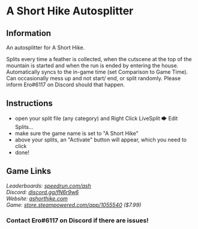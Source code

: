 # A Short Hike Autosplitter
## Information
An autosplitter for A Short Hike.

Splits every time a feather is collected, when the cutscene at the top of the mountain is started and when the run is ended by entering the house. Automatically syncs to the in-game time (set Comparison to Game Time).  
Can occasionally mess up and not start/ end, or split randomly. Please inform Ero#6117 on Discord should that happen.
## Instructions
* open your split file (any category) and Right Click LiveSplit 🡆 Edit Splits...
* make sure the game name is set to "A Short Hike"
* above your splits, an "Activate" button will appear, which you need to click
* done!
## Game Links
*Leaderboards: [speedrun.com/ash](https://speedrun.com/ash)*  
*Discord: [discord.gg/fN6r9w6](https://discord.gg/fN6r9w6)*  
*Website: [ashorthike.com](http://ashorthike.com)*  
*Game: [store.steampowered.com/app/1055540](https://store.steampowered.com/app/1055540) ($7.99)*


### Contact Ero#6117 on Discord if there are issues!

